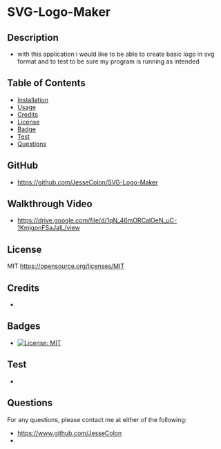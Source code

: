 # SVG-Logo-Maker

## Description

* with this application i would like to be able to create basic logo in svg format and to test to be sure my program is running as intended

## Table of Contents

* [Installation](#installation)
* [Usage](#usage)
* [Credits](#credits)
* [License](#license)
* [Badge](#badge)
* [Test](#test)
* [Questions](#questions)

## GitHub

* https://github.com/JesseColon/SVG-Logo-Maker

## Walkthrough Video

* https://drive.google.com/file/d/1qN_46mORCalOeN_uC-1KmjgonFSaJaIL/view

## License
   MIT 
   https://opensource.org/licenses/MIT

## Credits

* 

## Badges

* [![License: MIT](https://img.shields.io/badge/License-MIT-yellow.svg)](https://opensource.org/licenses/MIT)

## Test

* 

## Questions

For any questions, please contact me at either of the following:
* https://www.github.com/JesseColon
* 

